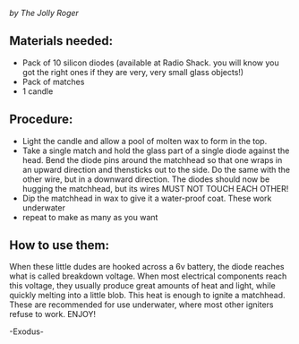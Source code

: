 _by The Jolly Roger_

## Materials needed:

- Pack of 10 silicon diodes (available at Radio Shack. you will 
  know you got the right ones if they are very, very small glass 
  objects!)
- Pack of matches
- 1 candle

## Procedure:

- Light the candle and allow a pool of molten wax to form in the 
top.
- Take a single match and hold the glass part of a single diode 
against the head. Bend the diode pins around the matchhead so that 
one wraps in an upward direction and thensticks out to the side. 
Do the same with the other wire, but in a downward direction. The 
diodes should now be hugging the matchhead, but its wires MUST NOT 
TOUCH EACH OTHER!
- Dip the matchhead in wax to give it a water-proof coat. These 
work underwater
- repeat to make as many as you want

## How to use them:

When these little dudes are hooked across a 6v battery, the diode 
reaches what is called breakdown voltage. When most electrical 
components reach this voltage, they usually produce great amounts 
of heat and light, while quickly melting into a little blob. This 
heat is enough to ignite a matchhead. These are recommended for 
use underwater, where most other igniters refuse to work. ENJOY!

-Exodus-

